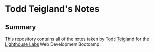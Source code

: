 # Todd Teigland's Notes
## Summary
This repository contains all of the notes taken by [Todd Teigland](https://github.com/toddteigland) for the [Lighthouse Labs](https://www.lighthouselabs.ca/) Web Development Bootcamp.

